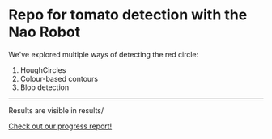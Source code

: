 # Repo for tomato detection with the Nao Robot
We've explored multiple ways of detecting the red circle:
1. HoughCircles
2. Colour-based contours
3. Blob detection

---
Results are visible in results/

[Check out our progress report!](https://honoursrobotbutler.wordpress.com/labbook/)
